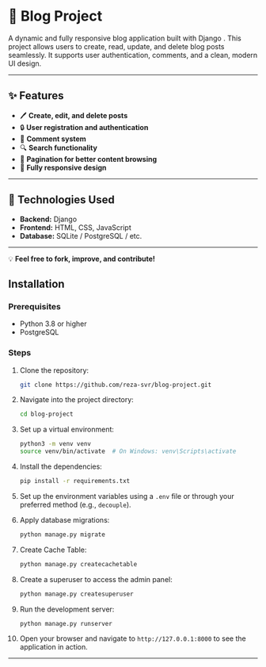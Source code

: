 # 📝 Blog Project

A dynamic and fully responsive blog application built with Django . This project allows users to create, read, update, and delete blog posts seamlessly. It supports user authentication, comments, and a clean, modern UI design.  

---

## ✨ Features  

- 🖊️ **Create, edit, and delete posts**  
- 🔒 **User registration and authentication**  
- 💬 **Comment system**  
- 🔍 **Search functionality**  
- 🎯 **Pagination for better content browsing**  
- 📱 **Fully responsive design**  

---

## 🔧 Technologies Used  

- **Backend:** Django  
- **Frontend:** HTML, CSS, JavaScript  
- **Database:** SQLite / PostgreSQL / etc.  

---

💡 **Feel free to fork, improve, and contribute!**  


## Installation

### Prerequisites

- Python 3.8 or higher
- PostgreSQL

### Steps

1. Clone the repository:
   ```bash
   git clone https://github.com/reza-svr/blog-project.git
   ```

2. Navigate into the project directory:
   ```bash
   cd blog-project
   ```

3. Set up a virtual environment:
   ```bash
   python3 -m venv venv
   source venv/bin/activate  # On Windows: venv\Scripts\activate
   ```

4. Install the dependencies:
   ```bash
   pip install -r requirements.txt
   ```

5. Set up the environment variables using a `.env` file or through your preferred method (e.g., `decouple`).

6. Apply database migrations:
   ```bash
   python manage.py migrate
   ```

7. Create Cache Table:
   ```bash
   python manage.py createcachetable
   ```

8. Create a superuser to access the admin panel:
   ```bash
   python manage.py createsuperuser
   ```

9. Run the development server:
   ```bash
   python manage.py runserver
   ```

10. Open your browser and navigate to `http://127.0.0.1:8000` to see the application in action.


---